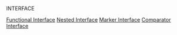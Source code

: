 INTERFACE

[Functional Interface](https://www.geeksforgeeks.org/functional-interfaces-java/?ref=lbp)
[Nested Interface](https://www.geeksforgeeks.org/interface-nested-class-another-interface/?ref=lbp)
[Marker Interface](https://www.geeksforgeeks.org/marker-interface-java/?ref=lbp)
[Comparator Interface](https://www.geeksforgeeks.org/comparator-interface-java/?ref=lbp)
